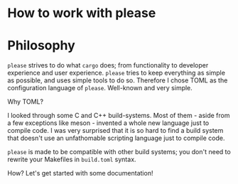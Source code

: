 # How to work with please

# Philosophy

`please` strives to do what `cargo` does; from functionality to developer experience and user experience. `please` tries to keep everything as simple as possible, and uses simple tools to do so. Therefore I chose TOML as the configuration language of `please`. Well-known and very simple.

Why TOML?

I looked through some C and C++ build-systems. Most of them - aside from a few exceptions like meson - invented a whole new language just to compile code. I was very surprised that it is so hard to find a build system that doesn't use an unfathomable scripting language just to compile code.

`please` is made to be compatible with other build systems; you don't need to rewrite your Makefiles in `build.toml` syntax.

How? Let's get started with some documentation!